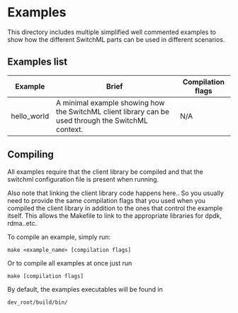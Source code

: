 # Examples

This directory includes multiple simplified well commented examples to show how the different SwitchML parts can be used in different scenarios.

## Examples list

| Example | Brief | Compilation flags |
|--|--|--|
| hello_world | A minimal example showing how the SwitchML client library can be used through the SwitchML context. | N/A |

## Compiling

All examples require that the client library be compiled and that the switchml configuration file is present when running.

Also note that linking the client library code happens here..
So you usually need to provide the same compilation flags that you used when you compiled the client library in addition to the ones that control the example itself.
This allows the Makefile to link to the appropriate libraries for dpdk, rdma..etc.

To compile an example, simply run:

    make <example_name> [compilation flags]

Or to compile all examples at once just run 

    make [compilation flags]

By default, the examples executables will be found in 

    dev_root/build/bin/